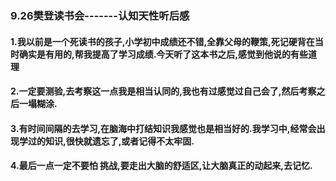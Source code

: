 ###                                                     9.26樊登读书会-------认知天性听后感

#### 1.我以前是一个死读书的孩子,小学初中成绩还不错,全靠父母的鞭策,死记硬背在当时确实是有用的,帮我提高了学习成绩.今天听了这本书之后,感觉到他说的有些道理

#### 2.一定要测验,去考察这一点我是相当认同的,我也有过感觉过自己会了,然后考察之后一塌糊涂.

#### 3.有时间间隔的去学习,在脑海中打结知识我感觉也是相当好的.我学习中,经常会出现学过的知识,很快就遗忘了,或者记得不太牢固.

#### 4.最后一点一定不要怕 挑战,要走出大脑的舒适区,让大脑真正的动起来,去记忆.

